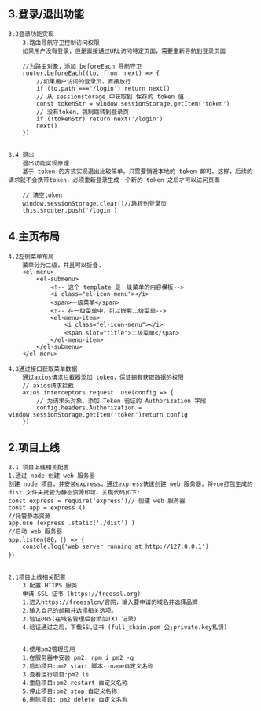  ## 3.登录/退出功能
    3.3登录功能实现
        3.路由导航守卫控制访问权限
        如果用户没有登录，但是直接通过URL访问特定页面，需要重新导航到登录页面

        //为路由对象，添加 beforeEach 导航守卫
        router.beforeEach((to, from, next) => {
            //如果用户访问的登录页，直接放行
            if (to.path ==='/login') return next()
            // 从 sessionstorage 中获取到 保存的 token 值
            const tokenStr = window.sessionStorage.getItem('token')
            // 没有token，强制跳转到登录页
            if (!tokenStr) return next('/login')
            next()
        })

  
    3.4 退出
        退出功能实现原理
        基于 token 的方式实现退出比较简单，只需要销毁本地的 token 即可。这样，后续的请求就不会携带token，必须重新登录生成一个新的 token 之后才可以访问页面

        // 清空token
        window.sessionStorage.clear()//跳转到登录页
        this.$router.push('/login')

## 4.主页布局
    4.2左侧菜单布局
        菜单分为二级，并且可以折叠.
        <el-menu>
            <el-submenu>
                <!-- 这个 template 是一级菜单的内容模板-->
                <i class="el-icon-menu"></i>
                <span>一级菜单</span>
                <!-- 在一级菜单中，可以嵌套二级菜单-->
                <el-menu-item>
                    <i class="el-icon-menu"></i>
                    <span slot="title">二级菜单</span>
                </el-menu-item>
            </el-submenu>
        </el-menu>

    4.3通过接口获取菜单数据
        通过axios请求拦截器添加 token，保证拥有获取数据的权限
        // axios请求拦截
        axios.interceptors.request .use(config => {
            // 为请求头对象，添加 Token 验证的 Authorization 字段
            config.headers.Authorization = window.sessionStorage.getItem('token')return config
        })

## 2.项目上线
    2.1 项目上线相关配置
    1.通过 node 创建 web 服务器
    创建 node 项目，并安装express，通过express快速创建 web 服务器，将vue打包生成的dist 文件夹托管为静态资源即可，关键代码如下:
    const express = require('express')// 创建 web 服务器
    const app = express ()
    //托管静态资源
    app.use (express .static('./dist') )
    //启动 web 服务器
    app.listen(80，() => {
        console.log('web server running at http://127.0.0.1')
    }）

    
    2.1项目上线相关配置
        3.配置 HTTPS 服务
        申请 SSL 证书 (https://freessl.org)
        1.进入https://freesslcn/官网，输入要申请的域名并选择品牌
        2.输入自己的邮箱并选择相关选项。
        3.验证DNS(在域名管理后台添加TXT 记录)
        4.验证通过之后，下载SSL证书 (full_chain.pem 公;private.key私钥)
        
         
        4.使用pm2管理应用
        1.在服务器中安装 pm2: npm i pm2 -g
        2.启动项目:pm2 start 脚本--name自定义名称
        3.查看运行项目:pm2 ls
        4.重启项目:pm2 restart 自定义名称
        5.停止项目:pm2 stop 自定义名称
        6.删除项目: pm2 delete 自定义名称